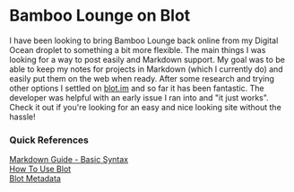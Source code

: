 # Bamboo Lounge on Blot

I have been looking to bring Bamboo Lounge back online from my Digital Ocean droplet to something a bit more flexible.  The main things I was looking for a way to post easily and Markdown support.  My goal was to be able to keep my notes for projects in Markdown (which I currently do) and easily put them on the web when ready.  After some research and trying other options I settled on [blot.im](https://blot.im) and so far it has been fantastic.  The developer was helpful with an early issue I ran into and "it just works".  Check it out if you're looking for an easy and nice looking site without the hassle!
### Quick References
[Markdown Guide - Basic Syntax](https://www.markdownguide.org/basic-syntax/)  
[How To Use Blot](https://blot.im/how)  
[Blot Metadata](https://blot.im/how/metadata)  
